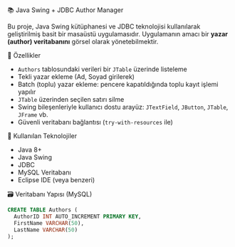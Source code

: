 📚 Java Swing + JDBC Author Manager

Bu proje, Java Swing kütüphanesi ve JDBC teknolojisi kullanılarak geliştirilmiş basit bir masaüstü uygulamasıdır. Uygulamanın amacı bir **yazar (author) veritabanını** görsel olarak yönetebilmektir.

🚀 Özellikler

- `Authors` tablosundaki verileri bir `JTable` üzerinde listeleme
- Tekli yazar ekleme (Ad, Soyad girilerek)
- Batch (toplu) yazar ekleme: pencere kapatıldığında toplu kayıt işlemi yapılır
- `JTable` üzerinden seçilen satırı silme
- Swing bileşenleriyle kullanıcı dostu arayüz: `JTextField`, `JButton`, `JTable`, `JFrame` vb.
- Güvenli veritabanı bağlantısı (`try-with-resources` ile)

🧱 Kullanılan Teknolojiler

- Java 8+
- Java Swing
- JDBC
- MySQL Veritabanı
- Eclipse IDE (veya benzeri)

🗃️ Veritabanı Yapısı (MySQL)

```sql
CREATE TABLE Authors (
  AuthorID INT AUTO_INCREMENT PRIMARY KEY,
  FirstName VARCHAR(50),
  LastName VARCHAR(50)
);
